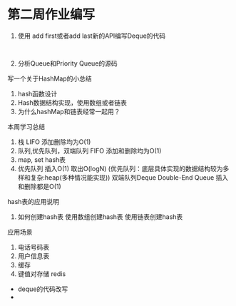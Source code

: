 # 第二周作业编写
1. 使用 add first或者add last新的API编写Deque的代码

```


```
2. 分析Queue和Priority Queue的源码

写一个关于HashMap的小总结
1. hash函数设计
2. Hash数据结构实现，使用数组或者链表
3. 为什么hashMap和链表经常一起用？


本周学习总结
1. 栈 LIFO 添加删除均为O(1)
2. 队列,优先队列，双端队列 FIFO 添加和删除均为O(1)
3. map, set hash表
4. 优先队列 插入O(1) 取出O(logN)
(优先队列：底层具体实现的数据结构较为多样和复杂:heap(多种情况能实现))
双端队列Deque Double-End Queue 插入和删除都是O(1)



hash表的应用说明
1. 如何创建hash表
使用数组创建hash表
使用链表创建hash表 

应用场景
1. 电话号码表
2. 用户信息表
3. 缓存
4. 键值对存储
redis



- deque的代码改写
- 




